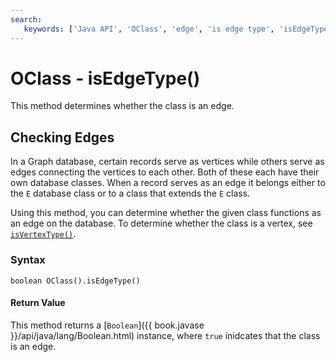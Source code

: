 ```yaml
---
search:
   keywords: ['Java API', 'OClass', 'edge', 'is edge type', 'isEdgeType']
---
```


# OClass - isEdgeType()

This method determines whether the class is an edge.

## Checking Edges

In a Graph database, certain records serve as vertices while others serve as edges connecting the vertices to each other.  Both of these each have their own database classes.  When a record serves as an edge it belongs either to the `E` database class or to a class that extends the `E` class.  

Using this method, you can determine whether the given class functions as an edge on the database.  To determine whether the class is a vertex, see [`isVertexType()`](isVertexType.md).

### Syntax

```
boolean OClass().isEdgeType()
```

#### Return Value

This method returns a [`Boolean`]({{ book.javase }}/api/java/lang/Boolean.html) instance, where `true` inidcates that the class is an edge.





